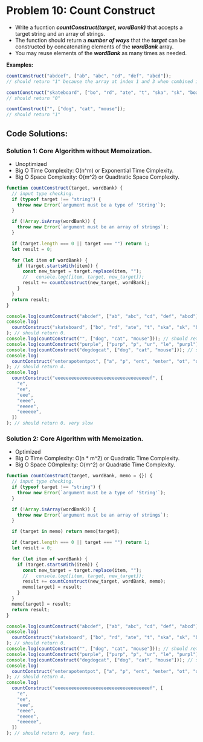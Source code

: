 # Problem 10: Count Construct

- Write a fucntion **_countConstruct(target, wordBank)_** that accepts a target string and an array of strings.
- The function should return a **_number of ways_** that the **_target_** can be constructed by concatenating elements of the **_wordBank_** array.
- You may reuse elements of the **_wordBank_** as many times as needed.

**Examples:**

```javascript
countConstruct("abdcef", ["ab", "abc", "cd", "def", "abcd"]);
// should return "1" because the array at index 1 and 3 when combined is equal to "abcdef".

countConstruct("skateboard", ["bo", "rd", "ate", "t", "ska", "sk", "boar"]);
// should return "0"

countConstruct("", ["dog", "cat", "mouse"]);
// should return "1"
```

## Code Solutions:

### Solution 1: Core Algorithm without Memoization.

- Unoptimized
- Big O Time Complexity: O(n^m) or Exponential Time Cimplexity.
- Big O Space Complexity: O(m^2) or Quadtratic Space Complexity.

```javascript
function countConstruct(target, wordBank) {
  // input type checking.
  if (typeof target !== "string") {
    throw new Error(`argument must be a type of 'String'`);
  }

  if (!Array.isArray(wordBank)) {
    throw new Error(`argument must be an array of strings`);
  }

  if (target.length === 0 || target === "") return 1;
  let result = 0;

  for (let item of wordBank) {
    if (target.startsWith(item)) {
      const new_target = target.replace(item, "");
      //   console.log([item, target, new_target]);
      result += countConstruct(new_target, wordBank);
    }
  }
  return result;
}

console.log(countConstruct("abcdef", ["ab", "abc", "cd", "def", "abcd"])); // should return 1
console.log(
  countConstruct("skateboard", ["bo", "rd", "ate", "t", "ska", "sk", "boar"])
); // should return 0.
console.log(countConstruct("", ["dog", "cat", "mouse"])); // should return 1.
console.log(countConstruct("purple", ["purp", "p", "ur", "le", "purpl"])); // should return 2.
console.log(countConstruct("dogdogcat", ["dog", "cat", "mouse"])); // should return 1.
console.log(
  countConstruct("enterapotentpot", ["a", "p", "ent", "enter", "ot", "o", "t"])
); // should return 4.
console.log(
  countConstruct("eeeeeeeeeeeeeeeeeeeeeeeeeeeeeeeeeeef", [
    "e",
    "ee",
    "eee",
    "eeee",
    "eeeee",
    "eeeeee",
  ])
); // should return 0. very slow
```

### Solution 2: Core Algorithm with Memoization.

- Optimized
- Big O Time Complexity: O(n \* m^2) or Quadratic Time Complexity.
- Big O Space COmplexity: O(m^2) or Quadratic Time Complexity.

```javascript
function countConstruct(target, wordBank, memo = {}) {
  // input type checking.
  if (typeof target !== "string") {
    throw new Error(`argument must be a type of 'String'`);
  }

  if (!Array.isArray(wordBank)) {
    throw new Error(`argument must be an array of strings`);
  }

  if (target in memo) return memo[target];

  if (target.length === 0 || target === "") return 1;
  let result = 0;

  for (let item of wordBank) {
    if (target.startsWith(item)) {
      const new_target = target.replace(item, "");
      //   console.log([item, target, new_target]);
      result += countConstruct(new_target, wordBank, memo);
      memo[target] = result;
    }
  }
  memo[target] = result;
  return result;
}

console.log(countConstruct("abcdef", ["ab", "abc", "cd", "def", "abcd"])); // should return 1
console.log(
  countConstruct("skateboard", ["bo", "rd", "ate", "t", "ska", "sk", "boar"])
); // should return 0.
console.log(countConstruct("", ["dog", "cat", "mouse"])); // should return 1.
console.log(countConstruct("purple", ["purp", "p", "ur", "le", "purpl"])); // should return 2.
console.log(countConstruct("dogdogcat", ["dog", "cat", "mouse"])); // should return 1.
console.log(
  countConstruct("enterapotentpot", ["a", "p", "ent", "enter", "ot", "o", "t"])
); // should return 4.
console.log(
  countConstruct("eeeeeeeeeeeeeeeeeeeeeeeeeeeeeeeeeeef", [
    "e",
    "ee",
    "eee",
    "eeee",
    "eeeee",
    "eeeeee",
  ])
); // should return 0, very fast.
```
